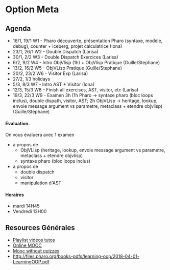 # Option Meta

## Agenda

- 16/1, 19/1 W1 - Pharo découverte, présentation Pharo (syntaxe, modèle, debug), counter + iceberg, projet calculatrice (Iona)
- 23/1, 26/1 W2 - Double Dispatch (Larisa)
- 30/1, 2/2 W3 - Double Dispatch Exercices (Larisa)
- 6/2, 9/2 W4 - Intro ObjVlisp (1h) + ObjVlisp Pratique (Guille/Stephane)
- 13/2, 16/2 W5 - ObjVLisp Pratique (Guille/Stephane)
- 20/2, 23/2 W6 - Visitor Exp (Larisa)
- 27/2, 1/3 holidays
- 5/3, 8/3 W7 -  Intro AST + Visitor (Iona) 
- 12/3, 15/3 W8 - Finish all exercises, AST, visitor, etc (Larisa)
- 19/3, 22/3 W9 - Examen 3h (1h Pharo -> syntaxe pharo (bloc loops inclus), double dispath, visitor, AST; 2h ObjVLisp -> heritage, lookup, envoie message argument vs parametre, metaclass + etendre objvlisp) (Guille/Stephane)

#### Évaluation.
On vous évaluera avec 1 examen 

- à propos de
    - ObjVLisp (heritage, lookup, envoie message argument vs parametre, metaclass + etendre objvlisp)
    - syntaxe pharo (bloc loops inclus)
- à propos de
    - double dispatch
    - visitor
    - manipulation d'AST

#### Horaires 

- mardi  14H45
- Vendredi 13H00

## Resources Générales
* [Playlist vidéos tutos](https://www.youtube.com/playlist?list=PL2okA_2qDJ-k83Kxu_d8EPzMXtvCrReRn)
* [Online MOOC](https://www.fun-mooc.fr/courses/course-v1%3Ainria%2B41024%2Bsession01/about)
* [Mooc without quizzes](http://mooc.pharo.org)
* http://files.pharo.org/books-pdfs/learning-oop/2018-04-01-LearningOOP.pdf
